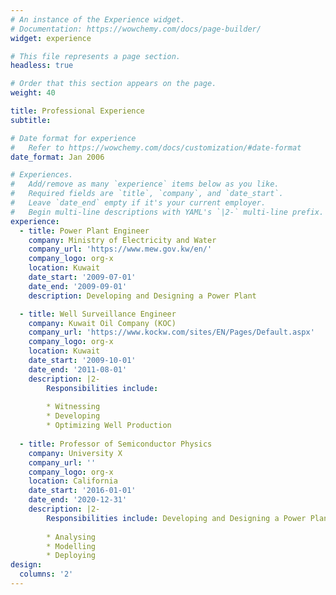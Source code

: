 ```yaml
---
# An instance of the Experience widget.
# Documentation: https://wowchemy.com/docs/page-builder/
widget: experience

# This file represents a page section.
headless: true

# Order that this section appears on the page.
weight: 40

title: Professional Experience
subtitle:

# Date format for experience
#   Refer to https://wowchemy.com/docs/customization/#date-format
date_format: Jan 2006

# Experiences.
#   Add/remove as many `experience` items below as you like.
#   Required fields are `title`, `company`, and `date_start`.
#   Leave `date_end` empty if it's your current employer.
#   Begin multi-line descriptions with YAML's `|2-` multi-line prefix.
experience:
  - title: Power Plant Engineer
    company: Ministry of Electricity and Water
    company_url: 'https://www.mew.gov.kw/en/'
    company_logo: org-x
    location: Kuwait
    date_start: '2009-07-01'
    date_end: '2009-09-01'
    description: Developing and Designing a Power Plant

  - title: Well Surveillance Engineer
    company: Kuwait Oil Company (KOC)
    company_url: 'https://www.kockw.com/sites/EN/Pages/Default.aspx'
    company_logo: org-x
    location: Kuwait
    date_start: '2009-10-01'
    date_end: '2011-08-01'
    description: |2-
        Responsibilities include:
        
        * Witnessing
        * Developing
        * Optimizing Well Production
        
  - title: Professor of Semiconductor Physics
    company: University X
    company_url: ''
    company_logo: org-x
    location: California
    date_start: '2016-01-01'
    date_end: '2020-12-31'
    description: |2-
        Responsibilities include: Developing and Designing a Power Plant
        
        * Analysing
        * Modelling
        * Deploying
design:
  columns: '2'
---
```

